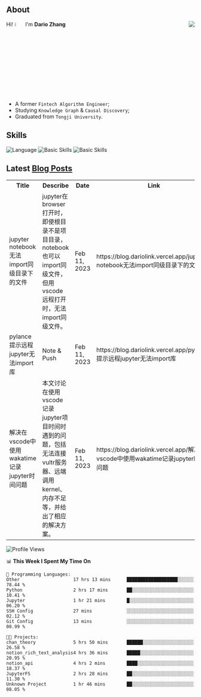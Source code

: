 ## About

<img align="right" src="https://github-readme-stats.vercel.app/api?username=dario-github&show_icons=true&bg_color=00000000&hide_title=true&hide_border=true&include_all_commits=true&count_private=true&theme=transparent" />

Hi! <img src="https://media.giphy.com/media/hvRJCLFzcasrR4ia7z/giphy.gif" width="5%"> I'm **Dario Zhang**

- A former `Fintech Algorithm Engineer`;
- Studying `Knowledge Graph` & `Causal Discovery`;
- Graduated from `Tongji University`.

## Skills

![Language](https://skillicons.dev/icons?i=py,matlab,pytorch,latex,regex,mysql,sqlite)
![Basic Skills](https://skillicons.dev/icons?i=bash,git,linux,md)
![Basic Skills](https://skillicons.dev/icons?i=vim,vscode,jupyterlab)

## Latest [Blog Posts](https://blog.dariolink.vercel.app/)

<table>
  <tr><th>Title</th><th>Describe</th><th>Date</th><th>Link</th></tr>
  <!-- BLOG-POST-LIST:START --><tr><td>jupyter notebook无法import同级目录下的文件</td><td>jupyter在browser打开时，即使根目录不是项目目录，notebook也可以import同级文件，但用vscode远程打开时，无法import同级文件。</td><td>Feb 11, 2023</td><td>https://blog.dariolink.vercel.app/jupyter-notebook无法import同级目录下的文件</td></tr><tr><td>pylance提示远程jupyter无法import库</td><td>Note &amp; Push</td><td>Feb 11, 2023</td><td>https://blog.dariolink.vercel.app/pylance提示远程jupyter无法import库</td></tr><tr><td>解决在vscode中使用wakatime记录jupyter时间问题</td><td>本文讨论在使用vscode记录jupyter项目时间时遇到的问题，包括无法连接vultr服务器、远端调用kernel、内存不足等，并给出了相应的解决方案。</td><td>Feb 11, 2023</td><td>https://blog.dariolink.vercel.app/解决在vscode中使用wakatime记录jupyter时间问题</td></tr><!-- BLOG-POST-LIST:END -->
</table>

<!--START_SECTION:waka-->
![Profile Views](http://img.shields.io/badge/Profile%20Views-302-blue)

📊 **This Week I Spent My Time On** 

```text
💬 Programming Languages: 
Other                    17 hrs 13 mins      ███████████████████░░░░░░   78.44 % 
Python                   2 hrs 17 mins       ██░░░░░░░░░░░░░░░░░░░░░░░   10.41 % 
Jupyter                  1 hr 21 mins        █░░░░░░░░░░░░░░░░░░░░░░░░   06.20 % 
SSH Config               27 mins             ░░░░░░░░░░░░░░░░░░░░░░░░░   02.12 % 
Git Config               13 mins             ░░░░░░░░░░░░░░░░░░░░░░░░░   00.99 % 

🐱‍💻 Projects: 
chan_theory              5 hrs 50 mins       ██████░░░░░░░░░░░░░░░░░░░   26.58 % 
notion_rich_text_analysis4 hrs 36 mins       █████░░░░░░░░░░░░░░░░░░░░   20.95 % 
notion_api               4 hrs 2 mins        ████░░░░░░░░░░░░░░░░░░░░░   18.37 % 
JupyterFS                2 hrs 28 mins       ██░░░░░░░░░░░░░░░░░░░░░░░   11.30 % 
Unknown Project          1 hr 46 mins        ██░░░░░░░░░░░░░░░░░░░░░░░   08.05 % 

```


<!--END_SECTION:waka-->
